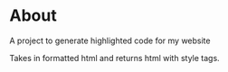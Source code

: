 # About
A project to generate highlighted code for my website

Takes in formatted html and returns html with style tags.
